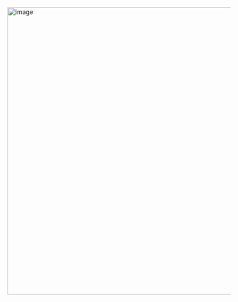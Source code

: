 <img width="650" alt="image" src="https://user-images.githubusercontent.com/121936719/226143591-1fda5980-0e66-44db-857e-1d6ef5a4b0d0.png">
